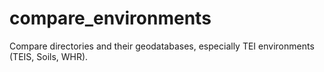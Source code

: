 # compare_environments
 Compare directories and their geodatabases, especially TEI environments (TEIS, Soils, WHR).
